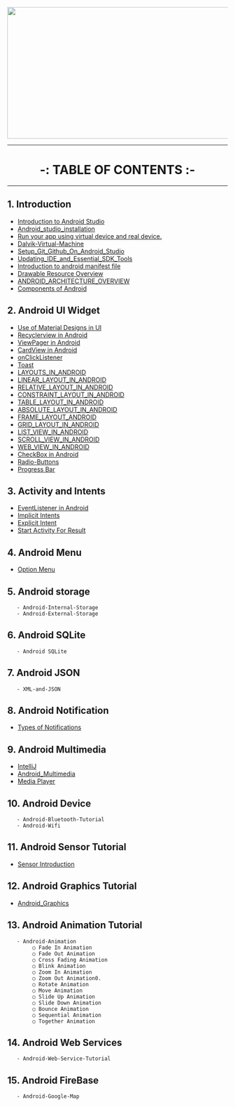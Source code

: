  <p align="center">
 <img src="https://user-images.githubusercontent.com/76570320/136681981-22572a1c-a504-424f-a422-9e7d8848a435.png" height= 300 width = 1000 />
</p>

<hr>

 <h1 align="center">-: TABLE OF CONTENTS :-</h1>

<hr>

  ## 1. Introduction 
   - [Introduction to Android Studio](https://github.com/girlscript/winter-of-contributing/blob/Android_Development_With_Java/Android_Development_With_Java/1%20%20Introduction/Android_Java_1_0_Introduction_to_Android_Studio.ipynb)
   - [Android_studio_installation](https://github.com/girlscript/winter-of-contributing/blob/Android_Development_With_Java/Android_Development_With_Java/1%20%20Introduction/1.3%20Installing%20Android%20studio.ipynb)
   - [Run your app using virtual device and real device.](https://github.com/girlscript/winter-of-contributing/blob/Android_Development_With_Java/Android_Development_With_Java/1%20%20Introduction/1.5%20Running%20your%20app%20using%20virtual%20device.md)
   - [Dalvik-Virtual-Machine](https://github.com/girlscript/winter-of-contributing/blob/Android_Development_With_Java/Android_Development_With_Java/1%20%20Introduction/1.12%20Dalvik-Virtual-Machine.md)
   - [Setup_Git_Github_On_Android_Studio](https://github.com/girlscript/winter-of-contributing/blob/Android_Development_With_Java/Android_Development_With_Java/1%20%20Introduction/1.6_Setup_Git_Github_On_Android_Studio.md)
   - [Updating_IDE_and_Essential_SDK_Tools](https://github.com/girlscript/winter-of-contributing/blob/Android_Development_With_Java/Android_Development_With_Java/1%20%20Introduction/1.9%20Updating_IDE_and_Essential_SDK_Tools.ipynb)
   - [Introduction to android manifest file](https://github.com/girlscript/winter-of-contributing/blob/Android_Development_With_Java/Android_Development_With_Java/1%20%20Introduction/1.8%20Introduction%20to%20android%20manifest%20file.ipynb)
   - [Drawable Resource Overview](https://github.com/girlscript/winter-of-contributing/blob/Android_Development_With_Java/Android_Development_With_Java/1%20%20Introduction/Drawable%20Resource%20Overview.md)
   - [ANDROID_ARCHITECTURE_OVERVIEW](https://github.com/girlscript/winter-of-contributing/blob/Android_Development_With_Java/Android_Development_With_Java/1%20%20Introduction/ANDROID_ARCHITECTURE_OVERVIEW.md)
   - [Components of Android](https://github.com/girlscript/winter-of-contributing/blob/Android_Development_With_Java/Android_Development_With_Java/1%20%20Introduction/Components%20of%20Android.md)

  ## 2. Android UI Widget
   - [Use of Material Designs in UI](https://github.com/girlscript/winter-of-contributing/blob/Android_Development_With_Java/Android_Development_With_Java/2%20%20Android%20UI%20Widgets/2.1%20Use%20of%20Material%20Designs%20in%20UI.md) 
   - [Recyclerview in Android](https://github.com/girlscript/winter-of-contributing/blob/Android_Development_With_Java/Android_Development_With_Java/2%20%20Android%20UI%20Widgets/2.1.3%20Recyclerview%20in%20Android.md)
   - [ViewPager in Android](https://github.com/girlscript/winter-of-contributing/blob/Android_Development_With_Java/Android_Development_With_Java/2%20%20Android%20UI%20Widgets/2.1.4%20ViewPager%20in%20Android.md)
   - [CardView in Android](https://github.com/girlscript/winter-of-contributing/blob/Android_Development_With_Java/Android_Development_With_Java/2%20%20Android%20UI%20Widgets/2.1.7%20CardView%20in%20Android.md)
   - [onClickListener](https://github.com/girlscript/winter-of-contributing/blob/Android_Development_With_Java/Android_Development_With_Java/2%20%20Android%20UI%20Widgets/2.2%20onClickListener.md)
   - [Toast](https://github.com/girlscript/winter-of-contributing/blob/Android_Development_With_Java/Android_Development_With_Java/2%20%20Android%20UI%20Widgets/2.3%20Toast.md)
   - [LAYOUTS_IN_ANDROID](https://github.com/girlscript/winter-of-contributing/blob/Android_Development_With_Java/Android_Development_With_Java/2%20%20Android%20UI%20Widgets/2.4%20LAYOUTS_IN_ANDROID.md)
   - [LINEAR_LAYOUT_IN_ANDROID](https://github.com/girlscript/winter-of-contributing/blob/Android_Development_With_Java/Android_Development_With_Java/2%20%20Android%20UI%20Widgets/2.4.1%20LINEAR_LAYOUT_IN_ANDROID.md)
   - [RELATIVE_LAYOUT_IN_ANDROID](https://github.com/girlscript/winter-of-contributing/blob/Android_Development_With_Java/Android_Development_With_Java/2%20%20Android%20UI%20Widgets/2.4.2%20RELATIVE_LAYOUT_IN_ANDROID.md)
   - [CONSTRAINT_LAYOUT_IN_ANDROID](https://github.com/girlscript/winter-of-contributing/blob/Android_Development_With_Java/Android_Development_With_Java/2%20%20Android%20UI%20Widgets/2.4.3%20CONSTRAINT_LAYOUT_IN_ANDROID.md)
   - [TABLE_LAYOUT_IN_ANDROID](https://github.com/girlscript/winter-of-contributing/blob/Android_Development_With_Java/Android_Development_With_Java/2%20%20Android%20UI%20Widgets/2.4.4%20TABLE_LAYOUT_IN_ANDROID.md)
   - [ABSOLUTE_LAYOUT_IN_ANDROID](https://github.com/girlscript/winter-of-contributing/blob/Android_Development_With_Java/Android_Development_With_Java/2%20%20Android%20UI%20Widgets/2.4.5%20ABSOLUTE_LAYOUT_IN_ANDROID.md)
   - [FRAME_LAYOUT_ANDROID](https://github.com/girlscript/winter-of-contributing/blob/Android_Development_With_Java/Android_Development_With_Java/2%20%20Android%20UI%20Widgets/2.4.6%20FRAME_LAYOUT_ANDROID.md)
   - [GRID_LAYOUT_IN_ANDROID](https://github.com/girlscript/winter-of-contributing/blob/Android_Development_With_Java/Android_Development_With_Java/2%20%20Android%20UI%20Widgets/2.4.7%20GRID_LAYOUT_IN_ANDROID.md)
   - [LIST_VIEW_IN_ANDROID](https://github.com/girlscript/winter-of-contributing/blob/Android_Development_With_Java/Android_Development_With_Java/2%20%20Android%20UI%20Widgets/2.4.8%20LIST_VIEW_IN_ANDROID.md)
   - [SCROLL_VIEW_IN_ANDROID](https://github.com/girlscript/winter-of-contributing/blob/Android_Development_With_Java/Android_Development_With_Java/2%20%20Android%20UI%20Widgets/2.4.9%20SCROLL_VIEW_IN_ANDROID.md)
   - [WEB_VIEW_IN_ANDROID](https://github.com/girlscript/winter-of-contributing/blob/Android_Development_With_Java/Android_Development_With_Java/2%20%20Android%20UI%20Widgets/2.4.10%20WEB_VIEW_IN_ANDROID.md)
   - [CheckBox in Android](https://github.com/girlscript/winter-of-contributing/blob/Android_Development_With_Java/Android_Development_With_Java/2%20%20Android%20UI%20Widgets/2.5%20CheckBox%20in%20Android.md)
   - [Radio-Buttons](https://github.com/girlscript/winter-of-contributing/blob/Android_Development_With_Java/Android_Development_With_Java/2%20%20Android%20UI%20Widgets/2.6%20Radio-Buttons.md)
   - [Progress Bar](https://github.com/girlscript/winter-of-contributing/blob/Android_Development_With_Java/Android_Development_With_Java/2%20%20Android%20UI%20Widgets/Progress%20Bar.md)


  ## 3. Activity and Intents
   - [EventListener in Android](https://github.com/girlscript/winter-of-contributing/blob/Android_Development_With_Java/Android_Development_With_Java/3%20%20Activity%20and%20Intents/Android-Java%203.3_EventListener%20in%20Android.ipynb)
   - [Implicit Intents](https://github.com/girlscript/winter-of-contributing/blob/Android_Development_With_Java/Android_Development_With_Java/3%20%20Activity%20and%20Intents/3.4%20Implicit%20Intents.md)
   - [Explicit Intent](https://github.com/girlscript/winter-of-contributing/blob/Android_Development_With_Java/Android_Development_With_Java/3%20%20Activity%20and%20Intents/3.5%20Explicit%20Intent.md)
   - [Start Activity For Result](https://github.com/girlscript/winter-of-contributing/blob/Android_Development_With_Java/Android_Development_With_Java/3%20%20Activity%20and%20Intents/4.3%20Start%20Activity%20For%20Result.md)

  ## 4. Android Menu 
   - [Option Menu](https://github.com/girlscript/winter-of-contributing/blob/Android_Development_With_Java/Android_Development_With_Java/4%20%20Android%20Menu/Option%20Menu.md)
  ## 5. Android storage 
       - Android-Internal-Storage
       - Android-External-Storage

  ## 6. Android SQLite 
       - Android SQLite

  ## 7. Android JSON 
       - XML-and-JSON
  ## 8. Android Notification
   - [Types of Notifications](https://github.com/girlscript/winter-of-contributing/blob/Android_Development_With_Java/Android_Development_With_Java/8%20%20Android%20Notifications/Types%20of%20Notifications%20.md)
  ## 9. Android Multimedia 
   - [IntelliJ](https://github.com/girlscript/winter-of-contributing/blob/Android_Development_With_Java/Android_Development_With_Java/9%20%20Android%20Multimedia/IntelliJ.md)
   - [Android_Multimedia](https://github.com/girlscript/winter-of-contributing/blob/Android_Development_With_Java/Android_Development_With_Java/9%20%20Android%20Multimedia/9.0%20Android_Multimedia.ipynb)
   - [Media Player](https://github.com/girlscript/winter-of-contributing/blob/Android_Development_With_Java/Android_Development_With_Java/9%20%20Android%20Multimedia/9.1%20Media%20Player.md)

  ## 10. Android Device 
       - Android-Bluetooth-Tutorial
       - Android-Wifi
  ## 11. Android Sensor Tutorial
  - [Sensor Introduction](https://github.com/girlscript/winter-of-contributing/blob/Android_Development_With_Java/Android_Development_With_Java/11%20Android%20Sensor%20Tutorial/11.1%20Sensor%20Introduction.md)
  ## 12. Android Graphics Tutorial 
  - [Android_Graphics](https://github.com/girlscript/winter-of-contributing/blob/Android_Development_With_Java/Android_Development_With_Java/12%20Android%20Graphics%20Tutorial/12.1.Android_Graphics.md)
  ## 13. Android Animation Tutorial
       - Android-Animation
            ○ Fade In Animation
            ○ Fade Out Animation
            ○ Cross Fading Animation
            ○ Blink Animation
            ○ Zoom In Animation
            ○ Zoom Out Animation0.
            ○ Rotate Animation
            ○ Move Animation
            ○ Slide Up Animation
            ○ Slide Down Animation
            ○ Bounce Animation
            ○ Sequential Animation
            ○ Together Animation
  ## 14. Android Web Services 
       - Android-Web-Service-Tutorial
  ## 15. Android FireBase
       - Android-Google-Map
